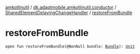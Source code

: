 [amkotlinutil](../../index.md) / [dk.adaptmobile.amkotlinutil.conductor](../index.md) / [SharedElementDelayingChangeHandler](index.md) / [restoreFromBundle](restore-from-bundle.md)

# restoreFromBundle

`open fun restoreFromBundle(@NonNull bundle: `[`Bundle`](https://developer.android.com/reference/android/os/Bundle.html)`): `[`Unit`](https://kotlinlang.org/api/latest/jvm/stdlib/kotlin/-unit/index.html)